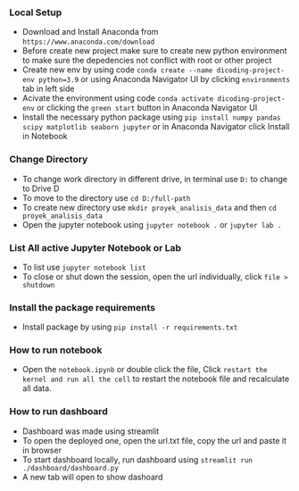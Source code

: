 ### Local Setup

- Download and Install Anaconda from `https://www.anaconda.com/download`
- Before create new project make sure to create new python environment to make sure the depedencies not conflict with root or other project
- Create new env by using code `conda create --name dicoding-project-env python=3.9` or using Anaconda Navigator UI by clicking `environments` tab  in left side
- Acivate the environment using code `conda activate dicoding-project-env` or clicking the `green start` button in Anaconda Navigator UI
- Install the necessary python package using `pip install numpy pandas scipy matplotlib seaborn jupyter` or in Anaconda Navigator click Install in Notebook


### Change Directory

- To change work directory in different drive, in terminal use `D:` to change to Drive D
- To move to the directory use `cd D:/full-path`
- To create new directory use `mkdir proyek_analisis_data` and then `cd proyek_analisis_data`
- Open the jupyter notebook using `jupyter notebook .` or `jupyter lab .`


### List All active Jupyter Notebook or Lab

- To list use `jupyter notebook list`
- To close or shut down the session, open the url individually, click `file > shutdown`


### Install the package requirements

- Install package by using `pip install -r requirements.txt`


### How to run notebook

- Open the `notebook.ipynb` or double click the file, Click `restart the kernel and run all the cell` to restart the notebook file and recalculate all data.


### How to run dashboard

- Dashboard was made using streamlit
- To open the deployed one, open the url.txt file, copy the url and paste it in browser
- To start dashboard locally, run dashboard using `streamlit run ./dashboard/dashboard.py`
- A new tab will open to show  dashoard

  